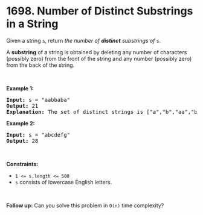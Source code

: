 # 1698. Number of Distinct Substrings in a String

<p>Given a string <code>s</code>, return <em>the number of <strong>distinct</strong> substrings of</em>&nbsp;<code>s</code>.</p>

<p>A <strong>substring</strong> of a string is obtained by deleting any number of characters (possibly zero) from the front of the string and any number (possibly zero) from the back of the string.</p>

<p>&nbsp;</p>
<p><strong class="example">Example 1:</strong></p>

<pre>
<strong>Input:</strong> s = &quot;aabbaba&quot;
<strong>Output:</strong> 21
<strong>Explanation:</strong> The set of distinct strings is [&quot;a&quot;,&quot;b&quot;,&quot;aa&quot;,&quot;bb&quot;,&quot;ab&quot;,&quot;ba&quot;,&quot;aab&quot;,&quot;abb&quot;,&quot;bab&quot;,&quot;bba&quot;,&quot;aba&quot;,&quot;aabb&quot;,&quot;abba&quot;,&quot;bbab&quot;,&quot;baba&quot;,&quot;aabba&quot;,&quot;abbab&quot;,&quot;bbaba&quot;,&quot;aabbab&quot;,&quot;abbaba&quot;,&quot;aabbaba&quot;]
</pre>

<p><strong class="example">Example 2:</strong></p>

<pre>
<strong>Input:</strong> s = &quot;abcdefg&quot;
<strong>Output:</strong> 28
</pre>

<p>&nbsp;</p>
<p><strong>Constraints:</strong></p>

<ul>
	<li><code>1 &lt;= s.length &lt;= 500</code></li>
	<li><code>s</code> consists of lowercase English letters.</li>
</ul>

<p>&nbsp;</p>
<strong>Follow up:</strong> Can you solve this problem in <code>O(n)</code> time complexity?